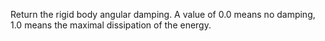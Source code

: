 Return the rigid body angular damping. A value of 0.0 means no damping, 1.0 means the maximal dissipation of the energy.